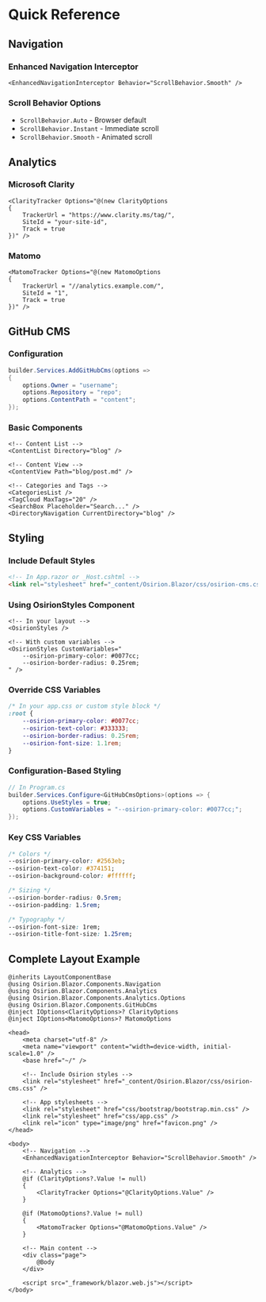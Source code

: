 # Quick Reference

## Navigation

### Enhanced Navigation Interceptor
```razor
<EnhancedNavigationInterceptor Behavior="ScrollBehavior.Smooth" />
```

### Scroll Behavior Options
- `ScrollBehavior.Auto` - Browser default
- `ScrollBehavior.Instant` - Immediate scroll
- `ScrollBehavior.Smooth` - Animated scroll

## Analytics

### Microsoft Clarity

```razor
<ClarityTracker Options="@(new ClarityOptions 
{ 
    TrackerUrl = "https://www.clarity.ms/tag/", 
    SiteId = "your-site-id", 
    Track = true 
})" />
```

### Matomo

```razor
<MatomoTracker Options="@(new MatomoOptions 
{ 
    TrackerUrl = "//analytics.example.com/", 
    SiteId = "1", 
    Track = true 
})" />
```

## GitHub CMS

### Configuration
```csharp
builder.Services.AddGitHubCms(options =>
{
    options.Owner = "username";
    options.Repository = "repo";
    options.ContentPath = "content";
});
```

### Basic Components
```razor
<!-- Content List -->
<ContentList Directory="blog" />

<!-- Content View -->
<ContentView Path="blog/post.md" />

<!-- Categories and Tags -->
<CategoriesList />
<TagCloud MaxTags="20" />
<SearchBox Placeholder="Search..." />
<DirectoryNavigation CurrentDirectory="blog" />
```

## Styling

### Include Default Styles
```html
<!-- In App.razor or _Host.cshtml -->
<link rel="stylesheet" href="_content/Osirion.Blazor/css/osirion-cms.css" />
```

### Using OsirionStyles Component
```razor
<!-- In your layout -->
<OsirionStyles />

<!-- With custom variables -->
<OsirionStyles CustomVariables="
    --osirion-primary-color: #0077cc;
    --osirion-border-radius: 0.25rem;
" />
```

### Override CSS Variables
```css
/* In your app.css or custom style block */
:root {
    --osirion-primary-color: #0077cc;
    --osirion-text-color: #333333;
    --osirion-border-radius: 0.25rem;
    --osirion-font-size: 1.1rem;
}
```

### Configuration-Based Styling
```csharp
// In Program.cs
builder.Services.Configure<GitHubCmsOptions>(options => {
    options.UseStyles = true;
    options.CustomVariables = "--osirion-primary-color: #0077cc;";
});
```

### Key CSS Variables
```css
/* Colors */
--osirion-primary-color: #2563eb;
--osirion-text-color: #374151;
--osirion-background-color: #ffffff;

/* Sizing */
--osirion-border-radius: 0.5rem;
--osirion-padding: 1.5rem;

/* Typography */
--osirion-font-size: 1rem;
--osirion-title-font-size: 1.25rem;
```

## Complete Layout Example

```razor
@inherits LayoutComponentBase
@using Osirion.Blazor.Components.Navigation
@using Osirion.Blazor.Components.Analytics
@using Osirion.Blazor.Components.Analytics.Options
@using Osirion.Blazor.Components.GitHubCms
@inject IOptions<ClarityOptions>? ClarityOptions
@inject IOptions<MatomoOptions>? MatomoOptions

<head>
    <meta charset="utf-8" />
    <meta name="viewport" content="width=device-width, initial-scale=1.0" />
    <base href="~/" />
    
    <!-- Include Osirion styles -->
    <link rel="stylesheet" href="_content/Osirion.Blazor/css/osirion-cms.css" />
    
    <!-- App stylesheets -->
    <link rel="stylesheet" href="css/bootstrap/bootstrap.min.css" />
    <link rel="stylesheet" href="css/app.css" />
    <link rel="icon" type="image/png" href="favicon.png" />
</head>

<body>
    <!-- Navigation -->
    <EnhancedNavigationInterceptor Behavior="ScrollBehavior.Smooth" />

    <!-- Analytics -->
    @if (ClarityOptions?.Value != null)
    {
        <ClarityTracker Options="@ClarityOptions.Value" />
    }

    @if (MatomoOptions?.Value != null)
    {
        <MatomoTracker Options="@MatomoOptions.Value" />
    }

    <!-- Main content -->
    <div class="page">
        @Body
    </div>

    <script src="_framework/blazor.web.js"></script>
</body>
```